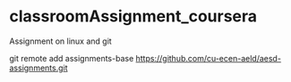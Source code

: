 # classroomAssignment_coursera
Assignment on linux and git

git remote add assignments-base https://github.com/cu-ecen-aeld/aesd-assignments.git
